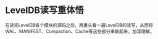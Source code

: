 # LevelDB读写重体悟

在读完LevelDB各个模块的源码之后，再重头看一遍LevelDB的读写，从而将WAL、MANIFEST、Compaction、Cache等这些部分串联起来，加深理解。